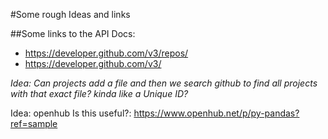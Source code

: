 #Some rough Ideas and links

##Some links to the API Docs:

* https://developer.github.com/v3/repos/
* https://developer.github.com/v3/

*Idea: Can projects add a file and then we search github to find all projects with that exact file? kinda like a Unique ID?*

Idea: openhub Is this useful?: https://www.openhub.net/p/py-pandas?ref=sample
